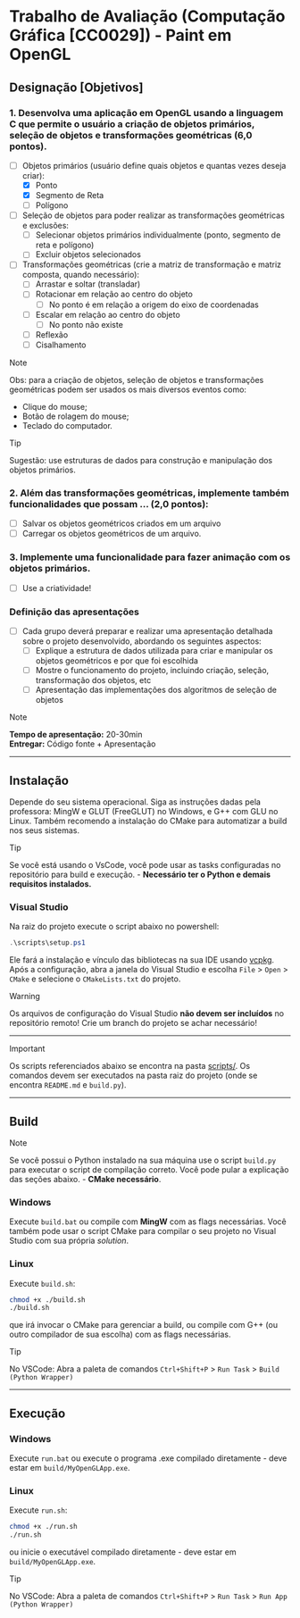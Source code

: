 # Trabalho de Avaliação (Computação Gráfica [CC0029]) - Paint em OpenGL

## Designação [Objetivos]

### 1. Desenvolva uma aplicação em OpenGL usando a linguagem C que permite o usuário a criação de objetos primários, seleção de objetos e transformações geométricas (6,0 pontos). 

- [ ] Objetos primários (usuário define quais objetos e quantas vezes deseja criar):
    - [x] Ponto
    - [x] Segmento de Reta
    - [ ] Polígono
- [ ] Seleção de objetos para poder realizar as transformações geométricas e 
exclusões:
    - [ ] Selecionar objetos primários individualmente (ponto, segmento de reta e polígono)
    - [ ] Excluir objetos selecionados
- [ ] Transformações geométricas (crie a matriz de transformação e matriz composta, quando necessário):
    - [ ] Arrastar e soltar (transladar)
    - [ ] Rotacionar em relação ao centro do objeto
        - [ ] No ponto é em relação a origem do eixo de coordenadas
    - [ ] Escalar em relação ao centro do objeto
        - [ ] No ponto não existe
    - [ ] Reflexão
    - [ ] Cisalhamento

> [!NOTE]
> Obs: para a criação de objetos, seleção de objetos e transformações
> geométricas podem ser usados os mais diversos eventos como:
> - Clique do mouse;
> - Botão de rolagem do mouse;
> - Teclado do computador.

> [!TIP]
> Sugestão: use estruturas de dados para construção e manipulação dos objetos
> primários.

### 2. Além das transformações geométricas, implemente também funcionalidades que possam ... (2,0 pontos):

- [ ] Salvar os objetos geométricos criados em um arquivo
- [ ] Carregar os objetos geométricos de um arquivo.

### 3. Implemente uma funcionalidade para fazer animação com os objetos primários.

- [ ] Use a criatividade!

### Definição das apresentações

- [ ] Cada grupo deverá preparar e realizar uma apresentação detalhada sobre o projeto desenvolvido, abordando os seguintes aspectos:
    - [ ] Explique a estrutura de dados utilizada para criar e manipular os objetos geométricos e por que foi escolhida
    - [ ] Mostre o funcionamento do projeto, incluindo criação, seleção, transformação dos objetos, etc
    - [ ] Apresentação das implementações dos algoritmos de seleção de objetos

> [!NOTE]
> **Tempo de apresentação:** 20-30min <br>
> **Entregar:** Código fonte + Apresentação

---

## Instalação

Depende do seu sistema operacional. Siga as instruções dadas pela professora: MingW e GLUT (FreeGLUT) no Windows, e G++ com GLU no Linux.
Também recomendo a instalação do CMake para automatizar a build nos seus sistemas.

> [!TIP]
> Se você está usando o VsCode, você pode usar as tasks configuradas no repositório para build e execução. - **Necessário ter o Python e demais requisitos instalados.**

### Visual Studio

Na raiz do projeto execute o script abaixo no powershell:
```powershell
.\scripts\setup.ps1
```
Ele fará a instalação e vínculo das bibliotecas na sua IDE usando [vcpkg](https://vcpkg.io/). Após a configuração, abra a janela do Visual Studio e escolha `File` > `Open` > `CMake` e selecione o `CMakeLists.txt` do projeto.

> [!WARNING]
> Os arquivos de configuração do Visual Studio **não devem ser incluídos** no repositório remoto! Crie um branch do projeto se achar necessário!

----

> [!IMPORTANT]
> Os scripts referenciados abaixo se encontra na pasta [scripts/](./scripts/). Os comandos devem ser executados na pasta raiz do projeto (onde se encontra `README.md` e `build.py`).

----

## Build

> [!NOTE]
> Se você possui o Python instalado na sua máquina use o script `build.py`
> para executar o script de compilação correto. Você pode pular a explicação das seções abaixo. - **CMake necessário**.


### Windows

Execute `build.bat` ou compile com **MingW** com as flags necessárias. Você também pode usar o script CMake para compilar o seu projeto no Visual Studio com sua própria _solution_.

### Linux

Execute `build.sh`:
```bash
chmod +x ./build.sh
./build.sh
```
que irá invocar o CMake para gerenciar a build, ou compile com G++ (ou outro compilador de sua escolha) com as flags necessárias.

> [!TIP]
> No VSCode: Abra a paleta de comandos `Ctrl+Shift+P` > `Run Task` > `Build (Python Wrapper)`

----

## Execução

### Windows

Execute `run.bat` ou execute o programa .exe compilado diretamente - deve estar em `build/MyOpenGLApp.exe`.

### Linux

Execute `run.sh`:
```bash
chmod +x ./run.sh
./run.sh
```
ou inicie o executável compilado diretamente - deve estar em `build/MyOpenGLApp.exe`.

> [!TIP]
> No VSCode: Abra a paleta de comandos `Ctrl+Shift+P` > `Run Task` > `Run App (Python Wrapper)`

